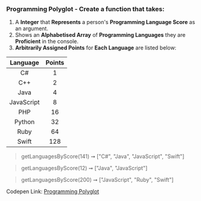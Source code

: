 ### Programming Polyglot - Create a function that takes: 

1. A **Integer** that **Represents** a person's **Programming Language Score** as an argument. 
1. Shows an **Alphabetised Array** of **Programming Languages** they are **Proficient** in the console.
1. **Arbitrarily Assigned Points** for **Each Language** are listed below:
    
| Language     | Points  |
| :----------: | :------:|
| C#           | 1       |
| C++          | 2       |
| Java         | 4       |
| JavaScript   | 8       |
| PHP          | 16      |
| Python       | 32      |
| Ruby         | 64      |
| Swift        | 128     |     

> getLanguagesByScore(141) ➞ ["C#", "Java", "JavaScript", "Swift"]

> getLanguagesByScore(12) ➞ ["Java", "JavaScript"]

> getLanguagesByScore(200) ➞ ["JavaScript", "Ruby", "Swift"]

Codepen Link: [Programming Polyglot](https://codepen.io/javascriptstudent/pen/jOPEBjo)